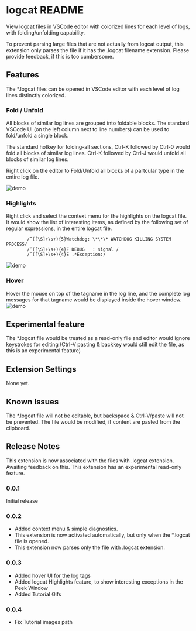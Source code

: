 # logcat README

View logcat files in VSCode editor with colorized lines for each level of logs, with folding/unfolding capability.  

To prevent parsing large files that are not actually from logcat output, this extension only parses the file if it has the .logcat filename extension.  Please provide feedback, if this is too cumbersome.

## Features

The *.logcat files can be opened in VSCode editor with each level of log lines distinctly colorized.  

### Fold / Unfold
All blocks of similar log lines are grouped into foldable blocks.  The standard VSCode UI (on the left column next to line numbers) can be used to fold/unfold a single block.

The standard hotkey for folding-all sections, Ctrl-K followed by Ctrl-0 would fold all blocks of similar log lines.  Ctrl-K followed by Ctrl-J would unfold all blocks of similar log lines.  

Right click on the editor to Fold/Unfold all blocks of a partcular type in the entire log file.

![demo](https://raw.githubusercontent.com/jeymichael/vscodelogcat/main/images/TutorialFold.gif)


### Highlights
Right click and select the context menu for the highlights on the logcat file.  It would show the list of interesting items, as defined by the following set of regular expressions, in the entire logcat file.

			/^([\S]+\s+){5}Watchdog: \*\*\* WATCHDOG KILLING SYSTEM PROCESS/
			/^([\S]+\s+){4}F DEBUG   : signal /
			/^([\S]+\s+){4}E .*Exception:/

![demo](https://raw.githubusercontent.com/jeymichael/vscodelogcat/main/images/TutorialHighlights.gif)


### Hover
Hover the mouse on top of the tagname in the log line, and the complete log messages for that tagname would be displayed inside the hover window.
![demo](https://raw.githubusercontent.com/jeymichael/vscodelogcat/main/images/TutorialHover.gif)


## Experimental feature
The *.logcat file would be treated as a read-only file and editor would ignore keystrokes for editing (Ctrl-V pasting & backkey would still edit the file, as this is an experimental feature)

## Extension Settings

None yet.

## Known Issues

The *.logcat file will not be editable, but backspace & Ctrl-V/paste will not be prevented.  The file would be modified, if content are pasted from the clipboard.

## Release Notes

This extension is now associated with the files with .logcat extension.  Awaiting feedback on this.
This extension has an experimental read-only feature.

### 0.0.1

Initial release

### 0.0.2

* Added context menu & simple diagnostics.
* This extension is now activated automatically, but only when the *.logcat file is opened.
* This extension now parses only the file with .logcat extension.

### 0.0.3
* Added hover UI for the log tags
* Added logcat Highlights feature, to show interesting exceptions in the Peek Window
* Added Tutorial Gifs

### 0.0.4
* Fix Tutorial images path